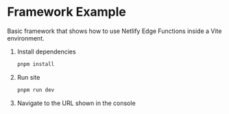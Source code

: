 # Framework Example

Basic framework that shows how to use Netlify Edge Functions inside a Vite environment.

1. Install dependencies

   ```sh
   pnpm install
   ```

2. Run site

   ```sh
   pnpm run dev
   ```

3. Navigate to the URL shown in the console
